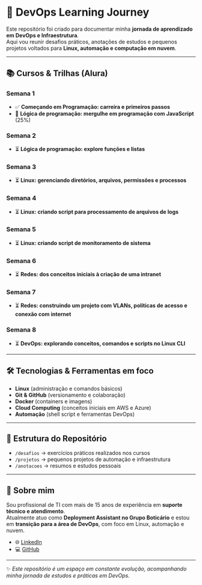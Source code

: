 # 🚀 DevOps Learning Journey

Este repositório foi criado para documentar minha **jornada de aprendizado em DevOps e Infraestrutura**.  
Aqui vou reunir desafios práticos, anotações de estudos e pequenos projetos voltados para **Linux, automação e computação em nuvem**.  

---

## 📚 Cursos & Trilhas (Alura)

### Semana 1
- ✅ **Começando em Programação: carreira e primeiros passos**
- 🔄 **Lógica de programação: mergulhe em programação com JavaScript** (25%)

### Semana 2
- ⏳ **Lógica de programação: explore funções e listas**

### Semana 3
- ⏳ **Linux: gerenciando diretórios, arquivos, permissões e processos**

### Semana 4
- ⏳ **Linux: criando script para processamento de arquivos de logs**

### Semana 5
- ⏳ **Linux: criando script de monitoramento de sistema**

### Semana 6
- ⏳ **Redes: dos conceitos iniciais à criação de uma intranet**

### Semana 7
- ⏳ **Redes: construindo um projeto com VLANs, políticas de acesso e conexão com internet**

### Semana 8
- ⏳ **DevOps: explorando conceitos, comandos e scripts no Linux CLI**

---

## 🛠️ Tecnologias & Ferramentas em foco
- **Linux** (administração e comandos básicos)  
- **Git & GitHub** (versionamento e colaboração)  
- **Docker** (containers e imagens)  
- **Cloud Computing** (conceitos iniciais em AWS e Azure)  
- **Automação** (shell script e ferramentas DevOps)  

---

## 📂 Estrutura do Repositório
- `/desafios` → exercícios práticos realizados nos cursos  
- `/projetos` → pequenos projetos de automação e infraestrutura  
- `/anotacoes` → resumos e estudos pessoais  

---

## 🤝 Sobre mim
Sou profissional de TI com mais de 15 anos de experiência em **suporte técnico e atendimento**.  
Atualmente atuo como **Deployment Assistant no Grupo Boticário** e estou em **transição para a área de DevOps**, com foco em Linux, automação e nuvem.  

- 🌐 [LinkedIn](https://www.linkedin.com/in/uilliamteixeira)  
- 💻 [GitHub](https://github.com/uilliamteixeira)  

---
✨ *Este repositório é um espaço em constante evolução, acompanhando minha jornada de estudos e práticas em DevOps.*
